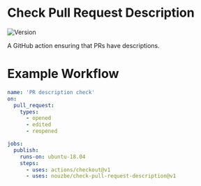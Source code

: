 # Check Pull Request Description

![Version](https://img.shields.io/github/v/release/nouzbe/check-pull-request-description?style=flat-square)

A GitHub action ensuring that PRs have descriptions.

# Example Workflow

```yml
name: 'PR description check'
on:
  pull_request:
    types:
      - opened
      - edited
      - reopened

jobs:
  publish:
    runs-on: ubuntu-18.04
    steps:
      - uses: actions/checkout@v1
      - uses: nouzbe/check-pull-request-description@v1
```
